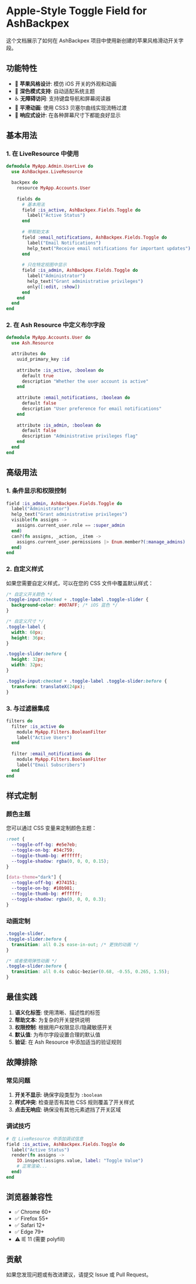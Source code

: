 # Apple-Style Toggle Field for AshBackpex

这个文档展示了如何在 AshBackpex 项目中使用新创建的苹果风格滑动开关字段。

## 功能特性

- 🎨 **苹果风格设计**: 模仿 iOS 开关的外观和动画
- 🌙 **深色模式支持**: 自动适配系统主题
- ♿ **无障碍访问**: 支持键盘导航和屏幕阅读器
- 🎯 **平滑动画**: 使用 CSS3 贝塞尔曲线实现流畅过渡
- 📱 **响应式设计**: 在各种屏幕尺寸下都能良好显示

## 基本用法

### 1. 在 LiveResource 中使用

```elixir
defmodule MyApp.Admin.UserLive do
  use AshBackpex.LiveResource

  backpex do
    resource MyApp.Accounts.User
    
    fields do
      # 基本用法
      field :is_active, AshBackpex.Fields.Toggle do
        label("Active Status")
      end
      
      # 带帮助文本
      field :email_notifications, AshBackpex.Fields.Toggle do
        label("Email Notifications")
        help_text("Receive email notifications for important updates")
      end
      
      # 只在特定视图中显示
      field :is_admin, AshBackpex.Fields.Toggle do
        label("Administrator")
        help_text("Grant administrative privileges")
        only([:edit, :show])
      end
    end
  end
end
```

### 2. 在 Ash Resource 中定义布尔字段

```elixir
defmodule MyApp.Accounts.User do
  use Ash.Resource

  attributes do
    uuid_primary_key :id
    
    attribute :is_active, :boolean do
      default true
      description "Whether the user account is active"
    end
    
    attribute :email_notifications, :boolean do
      default false
      description "User preference for email notifications"
    end
    
    attribute :is_admin, :boolean do
      default false
      description "Administrative privileges flag"
    end
  end
end
```

## 高级用法

### 1. 条件显示和权限控制

```elixir
field :is_admin, AshBackpex.Fields.Toggle do
  label("Administrator")
  help_text("Grant administrative privileges")
  visible(fn assigns -> 
    assigns.current_user.role == :super_admin 
  end)
  can?(fn assigns, _action, _item -> 
    assigns.current_user.permissions |> Enum.member?(:manage_admins)
  end)
end
```

### 2. 自定义样式

如果您需要自定义样式，可以在您的 CSS 文件中覆盖默认样式：

```css
/* 自定义开关颜色 */
.toggle-input:checked + .toggle-label .toggle-slider {
  background-color: #007AFF; /* iOS 蓝色 */
}

/* 自定义尺寸 */
.toggle-label {
  width: 60px;
  height: 36px;
}

.toggle-slider:before {
  height: 32px;
  width: 32px;
}

.toggle-input:checked + .toggle-label .toggle-slider:before {
  transform: translateX(24px);
}
```

### 3. 与过滤器集成

```elixir
filters do
  filter :is_active do
    module MyApp.Filters.BooleanFilter
    label("Active Users")
  end
  
  filter :email_notifications do
    module MyApp.Filters.BooleanFilter
    label("Email Subscribers")
  end
end
```

## 样式定制

### 颜色主题

您可以通过 CSS 变量来定制颜色主题：

```css
:root {
  --toggle-off-bg: #e5e7eb;
  --toggle-on-bg: #34c759;
  --toggle-thumb-bg: #ffffff;
  --toggle-shadow: rgba(0, 0, 0, 0.15);
}

[data-theme="dark"] {
  --toggle-off-bg: #374151;
  --toggle-on-bg: #10b981;
  --toggle-thumb-bg: #ffffff;
  --toggle-shadow: rgba(0, 0, 0, 0.3);
}
```

### 动画定制

```css
.toggle-slider,
.toggle-slider:before {
  transition: all 0.2s ease-in-out; /* 更快的动画 */
}

/* 或者使用弹性动画 */
.toggle-slider:before {
  transition: all 0.4s cubic-bezier(0.68, -0.55, 0.265, 1.55);
}
```

## 最佳实践

1. **语义化标签**: 使用清晰、描述性的标签
2. **帮助文本**: 为复杂的开关提供说明
3. **权限控制**: 根据用户权限显示/隐藏敏感开关
4. **默认值**: 为布尔字段设置合理的默认值
5. **验证**: 在 Ash Resource 中添加适当的验证规则

## 故障排除

### 常见问题

1. **开关不显示**: 确保字段类型为 `:boolean`
2. **样式冲突**: 检查是否有其他 CSS 规则覆盖了开关样式
3. **点击无响应**: 确保没有其他元素遮挡了开关区域

### 调试技巧

```elixir
# 在 LiveResource 中添加调试信息
field :is_active, AshBackpex.Fields.Toggle do
  label("Active Status")
  render(fn assigns ->
    IO.inspect(assigns.value, label: "Toggle Value")
    # 正常渲染...
  end)
end
```

## 浏览器兼容性

- ✅ Chrome 60+
- ✅ Firefox 55+
- ✅ Safari 12+
- ✅ Edge 79+
- ⚠️ IE 11 (需要 polyfill)

## 贡献

如果您发现问题或有改进建议，请提交 Issue 或 Pull Request。
